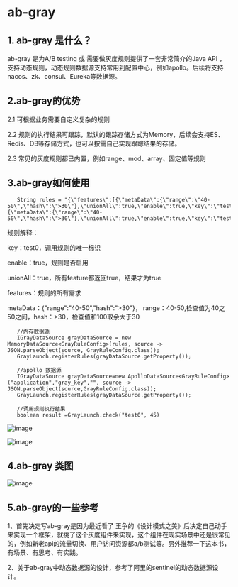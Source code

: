 # ab-gray 
## 1. ab-gray 是什么？
ab-gray 是为A/B testing 或 需要做灰度规则提供了一套非常简介的Java API ，支持动态规则，动态规则数据源支持常用到配置中心，例如apollo。后续将支持nacos、zk、consul、Eureka等数据源。


## 2.ab-gray的优势
2.1 可根据业务需要自定义复杂的规则

2.2 规则的执行结果可跟踪，默认的跟踪存储方式为Memory，后续会支持ES、Redis、DB等存储方式，也可以按需自己实现跟踪结果的存储。

2.3 常见的灰度规则都已内置，例如range、mod、array、固定值等规则

## 3.ab-gray如何使用

       String rules = "{\"features\":[{\"metaData\":{\"range\":\"40-50\",\"hash\":\">30\"},\"unionAll\":true,\"enable\":true,\"key\":\"test0\"},{\"metaData\":{\"range\":\"40-50\",\"hash\":\">30\"},\"unionAll\":true,\"enable\":true,\"key\":\"test1\"}]}";

规则解释：

key：test0，调用规则的唯一标识

enable：true，规则是否启用

unionAll：true，所有feature都返回true，结果才为true

features：规则的所有需求

metaData：{\"range\":\"40-50\",\"hash\":\">30\"}， range：40-50,检查值为40之50之间，hash：>30，检查值和100取余大于30 

       //内存数据源
       IGrayDataSource grayDataSource = new MemoryDataSource<GrayRuleConfig>(rules, source -> JSON.parseObject(source, GrayRuleConfig.class));
       GrayLaunch.registerRules(grayDataSource.getProperty());
       
       //apollo 数据源
       IGrayDataSource grayDataSource=new ApolloDataSource<GrayRuleConfig>("application","gray_key","", source -> JSON.parseObject(source,GrayRuleConfig.class));
       GrayLaunch.registerRules(grayDataSource.getProperty());

       //调用规则执行结果
       boolean result =GrayLaunch.check("test0", 45) 
       
 ![image](https://user-images.githubusercontent.com/4375219/142654176-a301dbc5-dfea-4f61-8374-197f9b738b6b.png)

 ![image](https://user-images.githubusercontent.com/4375219/142653699-fc84c84f-9042-4250-a929-23fe10ace23c.png)


  ## 4.ab-gray 类图
  ![image](https://user-images.githubusercontent.com/4375219/142729412-fb53c2fb-255d-4f4b-b40d-63dd992dd812.png)

  ## 5.ab-gray的一些参考
  1、首先决定写ab-gray是因为最近看了 王争的《设计模式之美》后决定自己动手来实现一个框架，就挑了这个灰度组件来实现，这个组件在现实场景中还是很常见的，例如新老api的流量切换、用户访问资源都a/b测试等。另外推荐一下这本书，有场景、有思考、有实践。
  
  2、关于ab-gray中动态数据源的设计，参考了阿里的sentinel的动态数据源设计。
  
       
